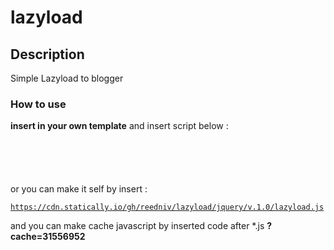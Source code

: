 # lazyload


## Description

Simple Lazyload to blogger

### How to use

**insert in your own template** and insert script below :
<pre><code>
<script type='text/javascript'>
/*! Lazyload */
var lazyload=!1;window.addEventListener("scroll",function(){(0!=document.documentElement.scrollTop&&!1===lazyload||0!=document.body.scrollTop&&!1===lazyload)&&(!function(){var e=document.createElement("script");e.type="text/javascript",e.async=!0,e.src="https://cdn.statically.io/gh/reedniv/lazyload/jquery/v.1.0/lazyload.js?cache=31556952";var a=document.getElementsByTagName("script")[0];a.parentNode.insertBefore(e,a)}(),lazyload=!0)},!0);
</script>
</code></pre>
or you can make it self by insert : <pre><code>https://cdn.statically.io/gh/reedniv/lazyload/jquery/v.1.0/lazyload.js</code></pre>
and you can make cache javascript by inserted code after *.js **?cache=31556952**
